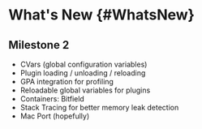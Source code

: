 What's New {#WhatsNew}
==========

Milestone 2
-----------

  * CVars (global configuration variables)
  * Plugin loading / unloading / reloading
  * GPA integration for profiling
  * Reloadable global variables for plugins
  * Containers: Bitfield
  * Stack Tracing for better memory leak detection
  * Mac Port (hopefully)